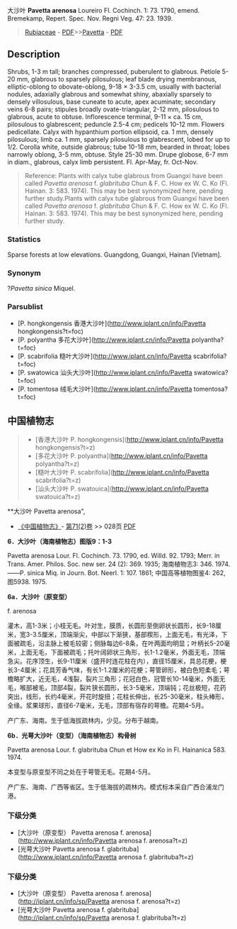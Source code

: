 大沙叶 **Pavetta arenosa** Loureiro Fl. Cochinch. 1: 73. 1790, emend. Bremekamp, Repert. Spec. Nov. Regni Veg. 47: 23. 1939.

> [Rubiaceae](http://www.iplant.cn/info/Rubiaceae?t=foc) - [PDF](http://www.iplant.cn/foc/pdf/Rubiaceae.pdf)>>[Pavetta](http://www.iplant.cn/info/Pavetta?t=foc) - [PDF](http://www.iplant.cn/foc/pdf/Pavetta.pdf)

## Description

Shrubs, 1-3 m tall; branches compressed, puberulent to glabrous. Petiole 5-20 mm, glabrous to sparsely pilosulous; leaf blade drying membranous, elliptic-oblong to obovate-oblong, 9-18 × 3-3.5 cm, usually with bacterial nodules, adaxially glabrous and somewhat shiny, abaxially sparsely to densely villosulous, base cuneate to acute, apex acuminate; secondary veins 6-8 pairs; stipules broadly ovate-triangular, 2-12 mm, pilosulous to glabrous, acute to obtuse. Inflorescence terminal, 9-11 × ca. 15 cm, pilosulous to glabrescent; peduncle 2.5-4 cm; pedicels 10-12 mm. Flowers pedicellate. Calyx with hypanthium portion ellipsoid, ca. 1 mm, densely pilosulous; limb ca. 1 mm, sparsely pilosulous to glabrescent, lobed for up to 1/2. Corolla white, outside glabrous; tube 10-18 mm, bearded in throat; lobes narrowly oblong, 3-5 mm, obtuse. Style 25-30 mm. Drupe globose, 6-7 mm in diam., glabrous, calyx limb persistent. Fl. Apr-May, fr. Oct-Nov.

> Reference: 
> Plants with calyx tube glabrous from Guangxi have been called *Pavetta arenosa* f. *glabrituba* Chun & F. C. How ex W. C. Ko (Fl. Hainan. 3: 583. 1974). This may be best synonymized here, pending further study.Plants with calyx tube glabrous from Guangxi have been called *Pavetta arenosa* f. *glabrituba* Chun & F. C. How ex W. C. Ko (Fl. Hainan. 3: 583. 1974). This may be best synonymized here, pending further study.

### Statistics
Sparse forests at low elevations. Guangdong, Guangxi, Hainan [Vietnam].

### Synonym
?*Pavetta sinica* Miquel.

### Parsublist

* [P.  hongkongensis  香港大沙叶](http://www.iplant.cn/info/Pavetta hongkongensis?t=foc)
* [P.  polyantha  多花大沙叶](http://www.iplant.cn/info/Pavetta polyantha?t=foc)
* [P.  scabrifolia  糙叶大沙叶](http://www.iplant.cn/info/Pavetta scabrifolia?t=foc)
* [P.  swatowica  汕头大沙叶](http://www.iplant.cn/info/Pavetta swatowica?t=foc)
* [P.  tomentosa  绒毛大沙叶](http://www.iplant.cn/info/Pavetta tomentosa?t=foc)

## 中国植物志

> * [香港大沙叶  P.  hongkongensis](http://www.iplant.cn/info/Pavetta hongkongensis?t=z)
> * [多花大沙叶  P.  polyantha](http://www.iplant.cn/info/Pavetta polyantha?t=z)
> * [糙叶大沙叶  P.  scabrifolia](http://www.iplant.cn/info/Pavetta scabrifolia?t=z)
> * [汕头大沙叶  P.  swatouica](http://www.iplant.cn/info/Pavetta swatouica?t=z)

**大沙叶 Pavetta arenosa",

* [《中国植物志》](http://www.iplant.cn/frps)- [第71(2)卷](http://www.iplant.cn/frps/vol/71(2)) >> 028页 [PDF](http://www.iplant.cn/frps/pdf/71(2)/028a.PDF)

**6．大沙叶（海南植物志）图版9：1-3**

Pavetta arenosa Lour. Fl. Cochinch. 73. 1790, ed. Willd. 92. 1793; Merr. in Trans. Amer. Philos. Soc. new ser. 24 (2): 369. 1935; 海南植物志3: 346. 1974. ——P. sinica Miq. in Journ. Bot. Neerl. 1: 107. 1861; 中国高等植物图鉴4: 262, 图5938. 1975.

**6a．大沙叶（原变型）**

f. arenosa 

灌木，高1-3米；小枝无毛。叶对生，膜质，长圆形至倒卵状长圆形，长9-18厘米，宽3-3.5厘米，顶端渐尖，中部以下渐狭，基部楔形，上面无毛，有光泽，下面被疏毛，沿主脉上被毛较密；侧脉每边6-8条，在叶两面均明显；叶柄长5-20毫米，上面无毛，下面被疏毛；托叶阔卵状三角形，长1-1.2毫米，外面无毛，顶端急尖。花序顶生，长9-11厘米（盛开时连花柱在内），直径15厘米，具总花梗，梗长3-4厘米；花具芳香气味，有长1-1.2厘米的花梗；萼管卵形，被白色短柔毛；萼檐略扩大，近无毛，4浅裂，裂片三角形；花冠白色，冠管长10-14毫米，外面无毛，喉部被毛，顶部4裂，裂片狭长圆形，长3-5毫米，顶端钝；花丝极短，花药突出，线形，长约4毫米，开花时旋扭；花柱长伸出，长25-30毫米，柱头棒形，全缘。浆果球形，直径6-7毫米，无毛，顶部有宿存的萼檐。花期4-5月。

产广东、海南。生于低海拔疏林内，少见。分布于越南。

**6b．光萼大沙叶（变型）（海南植物志）构骨树**

Pavetta arenosa Lour. f. glabrituba Chun et How ex Ko in Fl. Hainanica 583. 1974.

本变型与原变型不同之处在于萼管无毛。花期4-5月。

产广东、海南、广西等省区。生于低海拔的疏林内。模式标本采自广西合浦龙门港。

### 下级分类
* [大沙叶（原变型）  Pavetta arenosa f. arenosa](http://www.iplant.cn/info/Pavetta arenosa f. arenosa?t=z)
* [光萼大沙叶  Pavetta arenosa f. glabrituba](http://www.iplant.cn/info/Pavetta arenosa f. glabrituba?t=z)

### 下级分类
* [大沙叶（原变型）  Pavetta arenosa f. arenosa](http://iplant.cn/info/sp/Pavetta arenosa f. arenosa?t=z)
* [光萼大沙叶  Pavetta arenosa f. glabrituba](http://iplant.cn/info/sp/Pavetta arenosa f. glabrituba?t=z)

